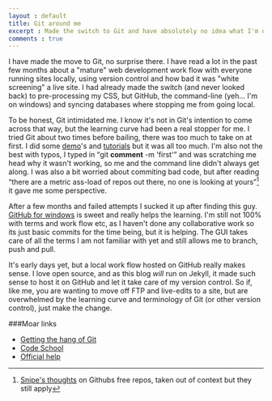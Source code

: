 ```yaml
---
layout : default
title: Git around me
excerpt : Made the switch to Git and have absolutely no idea what I'm doing.
comments : true
---
```

I have made the move to Git, no surprise there. I have read a lot in the past few months about a "mature" web development work flow with everyone running sites locally, using version control and how bad it was "white screening" a live site. I had already made the switch (and never looked back) to pre-processing my CSS, but GitHub, the command-line (yeh&hellip; I'm on windows) and syncing databases where stopping me from going local.
<!-- /intro -->

To be honest, Git intimidated me. I know it's not in Git's intention to come across that way, but the learning curve had been a real stopper for me. I tried Git about two times before bailing, there was too much to take on at first. I did some [demo](http://try.github.io)'s and [tutorials](http://css-tricks.com/video-screencasts/101-lets-suck-at-github-together/) but it was all too much. I'm also not the best with typos, I typed in <q>git <strong>comment</strong> -m 'first'</q> and was scratching me head why it wasn't working, so me and the command line didn't always get along. I was also a bit worried about commiting bad code, but after reading <q cite="Snipe">there are a metric ass-load of repos out there, no one is looking at yours</q>[^1] it gave me some perspective.

After a few months and failed attempts I sucked it up after finding this guy. [GitHub for windows](http://windows.github.com/) is sweet and really helps the learning. I'm still not 100% with terms and work flow etc,  as I haven't done any collaborative work so its just basic commits for the time being, but it is helping. The GUI takes care of all the terms I am not familiar with yet and still allows me to branch, push and pull.

It's early days yet, but a local work flow hosted on GitHub really makes sense. I love open source, and as this blog *will* run on Jekyll, it made such sense to host it on GitHub and let it take care of my version control. So if, like me, you are wanting to move off FTP and live-edits to a site, but are overwhelmed by the learning curve and terminology of Git (or other version control), just make the change.

###Moar links
* [Getting the hang of Git](http://net.tutsplus.com/tutorials/other/getting-the-hang-of-github/)
* [Code School](http://try.github.io)
* [Official help](https://help.github.com/)


[^1]: [Snipe's thoughts](http://www.snipe.net/2013/04/free-github-repos-for-women/) on Githubs free repos, taken out of context but they still apply